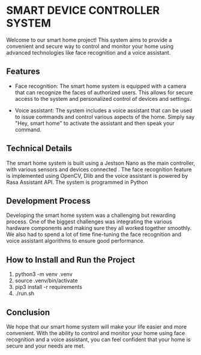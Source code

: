 # SMART DEVICE CONTROLLER SYSTEM
Welcome to our smart home project! This system aims to provide a convenient and secure way to control and monitor your home using advanced technologies like face recognition and a voice assistant.

## Features
* Face recognition: The smart home system is equipped with a camera that can recognize the faces of authorized users. This allows for secure access to the system and personalized control of devices and settings.

* Voice assistant: The system includes a voice assistant that can be used to issue commands and control various aspects of the home. Simply say "Hey, smart home" to activate the assistant and then speak your command.

## Technical Details
The smart home system is built using a Jestson Nano as the main controller, with various sensors and devices connected . The face recognition feature is implemented using OpenCV, Dlib and the voice assistant is powered by Rasa Assistant API. The system is programmed in Python

## Development Process
Developing the smart home system was a challenging but rewarding process. One of the biggest challenges was integrating the various hardware components and making sure they all worked together smoothly. We also had to spend a lot of time fine-tuning the face recognition and voice assistant algorithms to ensure good performance.

##  How to Install and Run the Project
1. python3 -m venv .venv
2. source .venv/bin/activate
3. pip3 install -r requirements
4. ./run.sh

## Conclusion
We hope that our smart home system will make your life easier and more convenient. With the ability to control and monitor your home using face recognition and a voice assistant, you can feel confident that your home is secure and your needs are met.
